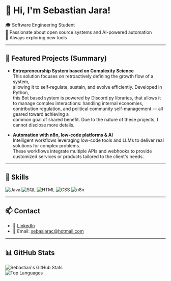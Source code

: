 # 👋 Hi, I'm Sebastian Jara!

🎓 Software Engineering Student  
🔧 Passionate about open source systems and AI-powered automation  
🧠 Always exploring new tools

---

## 🚀 Featured Projects (Summary)

- **Entrepreneurship System based on Complexity Science**  
  This solution focuses on retroactively defining the growth flow of a system,  
  allowing it to self-regulate, sustain, and evolve efficiently. Developed in Python,  
  this Bot based system is powered by Discord.py libraries, that allows it to manage
  complex interactions: handling internal economies, contribution regulation,
  and political community self-management — all geared toward achieving a  
  common goal of shared benefit. Due to the nature of these projects, I cannot disclose more details.

- **Automation with n8n, low-code platforms & AI**  
  Intelligent workflows leveraging low-code tools and LLMs to deliver real solutions for complex problems.  
  These workflows integrate multiple APIs and webhooks to provide customized services or products tailored to the client's needs.

---

## 🧠 Skills

![Java](https://img.shields.io/badge/Java-007396?style=for-the-badge&logo=java&logoColor=white)
![SQL](https://img.shields.io/badge/SQL-4479A1?style=for-the-badge&logo=postgresql&logoColor=white)
![HTML](https://img.shields.io/badge/HTML-E34F26?style=for-the-badge&logo=html5&logoColor=white)
![CSS](https://img.shields.io/badge/CSS-1572B6?style=for-the-badge&logo=css3&logoColor=white)
![n8n](https://img.shields.io/badge/n8n-ff6d00?style=for-the-badge&logo=n8n&logoColor=white)

---

## 📫 Contact

- 💼 [LinkedIn](https://www.linkedin.com/in/sebastian-jara-carpio/)
- 📧 Email: sebasjarac@hotmail.com

---

## 📊 GitHub Stats

![Sebastian's GitHub Stats](https://github-readme-stats.vercel.app/api?username=SebastianJara21&show_icons=true&theme=radical)  
![Top Languages](https://github-readme-stats.vercel.app/api/top-langs/?username=SebastianJara21&layout=compact&theme=radical)
